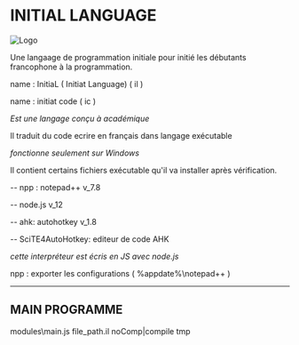 # INITIAL LANGUAGE

![Logo](icons/il.ico)

Une langaage de programmation initiale pour initié les débutants francophone à la programmation.

name : InitiaL ( Initiat Language) ( il )

name : initiat code ( ic )

*Est une langage conçu à académique*

Il traduit du code ecrire en français dans langage exécutable 

*fonctionne seulement sur Windows*

Il contient certains fichiers exécutable qu'il va installer après vérification.

-- npp : notepad++ v_7.8

-- node.js v_12

-- ahk: autohotkey v_1.8

-- SciTE4AutoHotkey: editeur de code AHK

*cette interpréteur est écris en JS avec node.js*

npp : exporter les configurations ( %appdate%\notepad++ )

--------------
## MAIN PROGRAMME
modules\main.js file_path.il noComp|compile tmp
